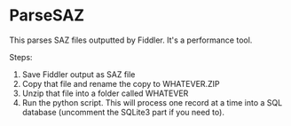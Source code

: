 # ParseSAZ
This parses SAZ files outputted by Fiddler. It's a performance tool.

Steps: 
1) Save Fiddler output as SAZ file
2) Copy that file and rename the copy to WHATEVER.ZIP
3) Unzip that file into a folder called WHATEVER
4) Run the python script. This will process one record at a time into a SQL database (uncomment the SQLite3 part if you need to).
